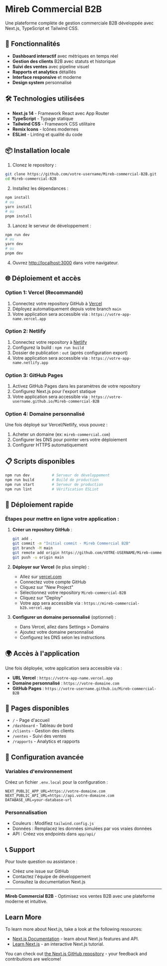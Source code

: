 # Mireb Commercial B2B

Une plateforme complète de gestion commerciale B2B développée avec Next.js, TypeScript et Tailwind CSS.

## 🚀 Fonctionnalités

- **Dashboard interactif** avec métriques en temps réel
- **Gestion des clients** B2B avec statuts et historique
- **Suivi des ventes** avec pipeline visuel
- **Rapports et analytics** détaillés
- **Interface responsive** et moderne
- **Design system** personnalisé

## 🛠️ Technologies utilisées

- **Next.js 14** - Framework React avec App Router
- **TypeScript** - Typage statique
- **Tailwind CSS** - Framework CSS utilitaire
- **Remix Icons** - Icônes modernes
- **ESLint** - Linting et qualité du code

## 📦 Installation locale

1. Clonez le repository :
```bash
git clone https://github.com/votre-username/Mireb-commercial-B2B.git
cd Mireb-commercial-B2B
```

2. Installez les dépendances :
```bash
npm install
# ou
yarn install
# ou
pnpm install
```

3. Lancez le serveur de développement :
```bash
npm run dev
# ou
yarn dev
# ou
pnpm dev
```

4. Ouvrez [http://localhost:3000](http://localhost:3000) dans votre navigateur.

## 🌐 Déploiement et accès

### Option 1: Vercel (Recommandé)
1. Connectez votre repository GitHub à [Vercel](https://vercel.com)
2. Déployez automatiquement depuis votre branch `main`
3. Votre application sera accessible via : `https://votre-app-name.vercel.app`

### Option 2: Netlify
1. Connectez votre repository à [Netlify](https://netlify.com)
2. Configurez la build : `npm run build`
3. Dossier de publication : `out` (après configuration export)
4. Votre application sera accessible via : `https://votre-app-name.netlify.app`

### Option 3: GitHub Pages
1. Activez GitHub Pages dans les paramètres de votre repository
2. Configurez Next.js pour l'export statique
3. Votre application sera accessible via : `https://votre-username.github.io/Mireb-commercial-B2B`

### Option 4: Domaine personnalisé
Une fois déployé sur Vercel/Netlify, vous pouvez :
1. Acheter un domaine (ex: `mireb-commercial.com`)
2. Configurer les DNS pour pointer vers votre déploiement
3. Configurer HTTPS automatiquement

## 📋 Scripts disponibles

```bash
npm run dev          # Serveur de développement
npm run build        # Build de production
npm run start        # Serveur de production
npm run lint         # Vérification ESLint
```

## 🚀 Déploiement rapide

### Étapes pour mettre en ligne votre application :

1. **Créer un repository GitHub** :
   ```bash
   git add .
   git commit -m "Initial commit - Mireb Commercial B2B"
   git branch -M main
   git remote add origin https://github.com/VOTRE-USERNAME/Mireb-commercial-B2B.git
   git push -u origin main
   ```

2. **Déployer sur Vercel** (le plus simple) :
   - Allez sur [vercel.com](https://vercel.com)
   - Connectez votre compte GitHub
   - Cliquez sur "New Project"
   - Sélectionnez votre repository `Mireb-commercial-B2B`
   - Cliquez sur "Deploy"
   - Votre app sera accessible via : `https://mireb-commercial-b2b.vercel.app`

3. **Configurer un domaine personnalisé** (optionnel) :
   - Dans Vercel, allez dans Settings > Domains
   - Ajoutez votre domaine personnalisé
   - Configurez les DNS selon les instructions

## 🌍 Accès à l'application

Une fois déployée, votre application sera accessible via :
- **URL Vercel** : `https://votre-app-name.vercel.app`
- **Domaine personnalisé** : `https://votre-domaine.com`
- **GitHub Pages** : `https://votre-username.github.io/Mireb-commercial-B2B`

## 📱 Pages disponibles

- `/` - Page d'accueil
- `/dashboard` - Tableau de bord
- `/clients` - Gestion des clients
- `/ventes` - Suivi des ventes
- `/rapports` - Analytics et rapports

## 🔧 Configuration avancée

### Variables d'environnement
Créez un fichier `.env.local` pour la configuration :
```
NEXT_PUBLIC_APP_URL=https://votre-domaine.com
NEXT_PUBLIC_API_URL=https://api.votre-domaine.com
DATABASE_URL=your-database-url
```

### Personnalisation
- Couleurs : Modifiez `tailwind.config.js`
- Données : Remplacez les données simulées par vos vraies données
- API : Créez vos endpoints dans `app/api/`

## 📞 Support

Pour toute question ou assistance :
- Créez une issue sur GitHub
- Contactez l'équipe de développement
- Consultez la documentation Next.js

---

**Mireb Commercial B2B** - Optimisez vos ventes B2B avec une plateforme moderne et intuitive.

## Learn More

To learn more about Next.js, take a look at the following resources:

- [Next.js Documentation](https://nextjs.org/docs) - learn about Next.js features and API.
- [Learn Next.js](https://nextjs.org/learn) - an interactive Next.js tutorial.

You can check out [the Next.js GitHub repository](https://github.com/vercel/next.js) - your feedback and contributions are welcome!
